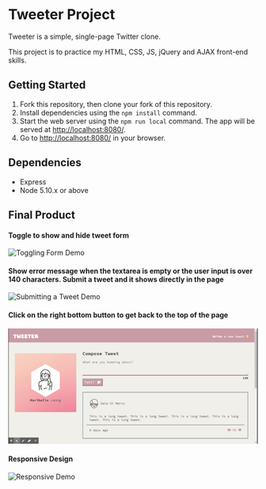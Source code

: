 # Tweeter Project

Tweeter is a simple, single-page Twitter clone.

This project is to practice my HTML, CSS, JS, jQuery and AJAX front-end skills.

## Getting Started

1. Fork this repository, then clone your fork of this repository.
2. Install dependencies using the `npm install` command.
3. Start the web server using the `npm run local` command. The app will be served at <http://localhost:8080/>.
4. Go to <http://localhost:8080/> in your browser.

## Dependencies

- Express
- Node 5.10.x or above

## Final Product

#### Toggle to show and hide tweet form

![Toggling Form Demo](docs/toggle-form.gif 'toggle-form')

#### Show error message when the textarea is empty or the user input is over 140 characters. Submit a tweet and it shows directly in the page

![Submitting a Tweet Demo](./docs/submitting-tweet.gif 'Submit a Tweet')

#### Click on the right bottom button to get back to the top of the page

![Back to Top Demo](./docs/back-to-top.gif 'Back to Top')

#### Responsive Design

![Responsive Demo](./docs/responsive-design.gif 'Responsive View')
